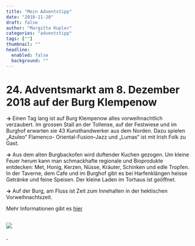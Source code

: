 ```yaml
---
title: "Mein Adventstipp"
date: "2018-11-20"
draft: false
author: "Margitta Kupler"
categories: "adventstipp"
tags: [""]
thumbnail: ""
headline:
  enabled: false
  background: ""
---
```


# 24. Adventsmarkt am 8. Dezember 2018 auf der Burg Klempenow

**→** Einen Tag lang ist auf Burg Klempenow alles vorweihnachtlich verzaubert.
Im grossen Stall an der Tollense, auf der Festwiese und im Burghof erwarten
sie 43 Kunsthandwerker aus dem Norden. Dazu spielen „Azuleo“ Flamenco-
Oriental-Fusion-Jazz und „Lumas“ ist mit Irish Folk zu Gast.

<!--more-->

**→** Aus dem alten Burgbackofen wird duftender Kuchen gezogen. Um kleine
Feuer herum kann man schmackhafte regionale und Bioprodukte entdecken: Met,
Honig, Kerzen, Nüsse, Kräuter, Schinken und edle Tropfen. In der Taverne, dem
Cafe und im Burghof gibt es bei Harfenklängen heisse Getränke und feine
Speisen. Der kleine Laden im Torhaus ist geöffnet.

**→** Auf der Burg, am Fluss ist Zeit zum Innehalten in der hektischen
Vorweihnachtszeit.

Mehr Informationen gibt es [hier](https://www.burg-klempenow.de/adventsmarkt/html "Advent")

## ![](/images/2018/11_adventstipp_pkonkret_schmetterling2.jpg)

**.**




